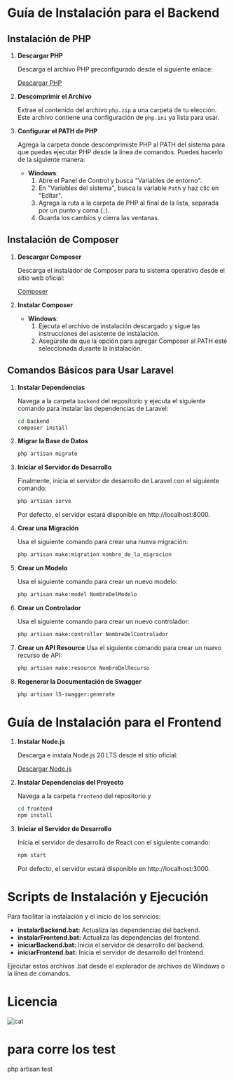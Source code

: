 # Guía de Instalación para el Backend

## Instalación de PHP

1. **Descargar PHP**

   Descarga el archivo PHP preconfigurado desde el siguiente enlace:

   [Descargar PHP](https://drive.google.com/file/d/1edJ2h1zopg_LKoCoXkLVGVNmrM3FH6Hr/view?usp=sharing)

2. **Descomprimir el Archivo**

   Extrae el contenido del archivo `php.zip` a una carpeta de tu elección. Este archivo contiene una configuración de `php.ini` ya lista para usar.

3. **Configurar el PATH de PHP**

   Agrega la carpeta donde descomprimiste PHP al PATH del sistema para que puedas ejecutar PHP desde la línea de comandos. Puedes hacerlo de la siguiente manera:

   - **Windows**:
     1. Abre el Panel de Control y busca "Variables de entorno".
     2. En "Variables del sistema", busca la variable `Path` y haz clic en "Editar".
     3. Agrega la ruta a la carpeta de PHP al final de la lista, separada por un punto y coma (`;`).
     4. Guarda los cambios y cierra las ventanas.

## Instalación de Composer

1. **Descargar Composer**

   Descarga el instalador de Composer para tu sistema operativo desde el sitio web oficial:

   [Composer](https://getcomposer.org/Composer-Setup.exe)

2. **Instalar Composer**

   - **Windows**:
     1. Ejecuta el archivo de instalación descargado y sigue las instrucciones del asistente de instalación.
     2. Asegúrate de que la opción para agregar Composer al PATH esté seleccionada durante la instalación.

## Comandos Básicos para Usar Laravel

1. **Instalar Dependencias**

   Navega a la carpeta `backend` del repositorio y ejecuta el siguiente comando para instalar las dependencias de Laravel:

   ```sh
   cd backend
   composer install
   ```
2. **Migrar la Base de Datos**

   ```sh
   php artisan migrate
   ```

3. **Iniciar el Servidor de Desarrollo**

   Finalmente, inicia el servidor de desarrollo de Laravel con el siguiente comando:

   ```sh
   php artisan serve
   ```

   Por defecto, el servidor estará disponible en http://localhost:8000.

4. **Crear una Migración**

   Usa el siguiente comando para crear una nueva migración:

   ```sh
   php artisan make:migration nombre_de_la_migracion
   ```

5. **Crear un Modelo**

   Usa el siguiente comando para crear un nuevo modelo:

   ```sh
   php artisan make:model NombreDelModelo
   ```

6. **Crear un Controlador**

   Usa el siguiente comando para crear un nuevo controlador:

   ```sh
   php artisan make:controller NombreDelControlador
   ```
7. **Crear un API Resource**
   Usa el siguiente comando para crear un nuevo recurso de API:
   ```sh
   php artisan make:resource NombreDelRecurso
   ```
8. **Regenerar la Documentación de Swagger**
   ```sh
   php artisan l5-swagger:generate
   ```

# Guía de Instalación para el Frontend

1. **Instalar Node.js**

   Descarga e instala Node.js 20 LTS desde el sitio oficial:

   [Descargar Node.js](https://nodejs.org/dist/v20.17.0/node-v20.17.0-x64.msi)

2. **Instalar Dependencias del Proyecto**

   Navega a la carpeta `frontend` del repositorio y

   ```sh
   cd frontend
   npm install
   ```

3. **Iniciar el Servidor de Desarrollo**

   Inicia el servidor de desarrollo de React con el siguiente comando:

   ```sh
   npm start
   ```

   Por defecto, el servidor estará disponible en http://localhost:3000.

# Scripts de Instalación y Ejecución

Para facilitar la instalación y el inicio de los servicios:

- **instalarBackend.bat:** Actualiza las dependencias del backend.
- **instalarFrontend.bat:** Actualiza las dependencias del frontend.
- **iniciarBackend.bat:** Inicia el servidor de desarrollo del backend.
- **iniciarFrontend.bat:** Inicia el servidor de desarrollo del frontend.

Ejecutar estos archivos .bat desde el explorador de archivos de Windows o la línea de comandos.

# Licencia
![cat](https://media1.tenor.com/m/DM7SdBiQKhEAAAAd/cat-underwater.gif)



# para corre los test 
php artisan test

